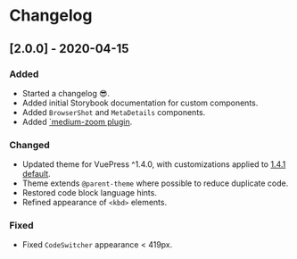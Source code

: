 # Changelog

## [2.0.0] - 2020-04-15
### Added
- Started a changelog 😎.
- Added initial Storybook documentation for custom components.
- Added `BrowserShot` and `MetaDetails` components.
- Added [`medium-zoom plugin](https://vuepress.github.io/en/plugins/medium-zoom/).

### Changed
- Updated theme for VuePress ^1.4.0, with customizations applied to [1.4.1 default](https://github.com/vuejs/vuepress/tree/v1.4.1/packages/@vuepress/theme-default).
- Theme extends `@parent-theme` where possible to reduce duplicate code.
- Restored code block language hints.
- Refined appearance of `<kbd>` elements.

### Fixed
- Fixed `CodeSwitcher` appearance < 419px.